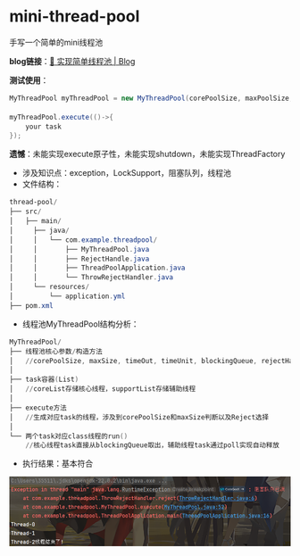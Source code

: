 # mini-thread-pool

手写一个简单的mini线程池

**blog链接**：[🥽 实现简单线程池 | Blog](https://scmrcore.github.io/Notes/CodeMemoirs/手写线程池.html)

**测试使用**：

```java
MyThreadPool myThreadPool = new MyThreadPool(corePoolSize, maxPoolSize, timeout, timeUnit, BlockingQueue, RejectHandler;

myThreadPool.execute(()->{
    your task
});
```

**遗憾**：未能实现execute原子性，未能实现shutdown，未能实现ThreadFactory

- 涉及知识点：exception，LockSupport，阻塞队列，线程池
- 文件结构：

```powershell
thread-pool/
├── src/
│   ├── main/
│     ├── java/
│     │   └── com.example.threadpool/
│     │       ├── MyThreadPool.java
│     │       ├── RejectHandle.java
│     │       ├── ThreadPoolApplication.java
│     │       └── ThrowRejectHandler.java
│     └── resources/
│         └── application.yml
├── pom.xml
```

- 线程池MyThreadPool结构分析：

```powershell
MyThreadPool/
├── 线程池核心参数/构造方法
│	//corePoolSize, maxSize, timeOut, timeUnit, blockingQueue, rejectHandle
│
├── task容器(List)
│	//coreList存储核心线程，supportList存储辅助线程
│
├── execute方法
│	//生成对应task的线程，涉及到corePoolSize和maxSize判断以及Reject选择
│
└── 两个task对应class线程的run()
	//核心线程task直接从blockingQueue取出，辅助线程task通过poll实现自动释放
```

- 执行结果：基本符合

![image-20250318175035806](README.assets/image-20250318175035806.png)